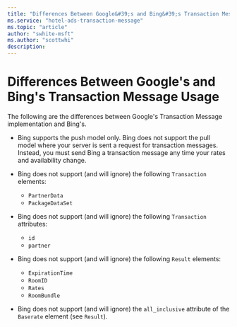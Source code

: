 ```yaml
---
title: "Differences Between Google&#39;s and Bing&#39;s Transaction Message Usage"
ms.service: "hotel-ads-transaction-message"
ms.topic: "article"
author: "swhite-msft"
ms.author: "scottwhi"
description: 
---
```

# Differences Between Google&#39;s and Bing&#39;s Transaction Message Usage
The following are the differences between Google's Transaction Message implementation and Bing's.

- Bing supports the push model only. Bing does not support the pull model where your server is sent a request for transaction messages. Instead, you must send Bing a transaction message any time your rates and availability change.
  
- Bing does not support (and will ignore) the following `Transaction` elements:  
  
  - `PartnerData`
  - `PackageDataSet`
  
- Bing does not support (and will ignore) the following `Transaction` attributes:  
  
  - `id`
  - `partner`
  
- Bing does not support (and will ignore) the following `Result` elements:
  
  - `ExpirationTime`
  - `RoomID`
  - `Rates`
  - `RoomBundle`
  
- Bing does not support (and will ignore) the `all_inclusive` attribute of the `Baserate` element (see `Result`).
